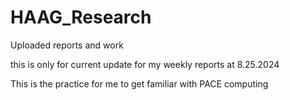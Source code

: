 # HAAG_Research
Uploaded reports and work 

this is only for current update for my weekly reports at 8.25.2024 

This is the practice for me to get familiar with PACE computing
